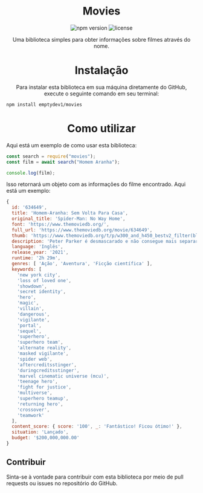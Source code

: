 <h1 align="center">Movies</h1>

<p align="center">
  <img src="https://img.shields.io/npm/v/movies.svg" alt="npm version">
  <img src="https://img.shields.io/github/license/emptydev1/movies.svg" alt="license">
</p>

<p align="center">Uma biblioteca simples para obter informações sobre filmes através do nome.</p>

<h1 align="center">Instalação</h1>

<p align="center">Para instalar esta biblioteca em sua máquina diretamente do GitHub, execute o seguinte comando em seu terminal:</p>

```sh-session
npm install emptydev1/movies
```

<h1 align="center">Como utilizar</h1>

<p>Aqui está um exemplo de como usar esta biblioteca:</p>

```js
const search = require("movies");
const film = await search("Homem Aranha");

console.log(film);
```

<p>Isso retornará um objeto com as informações do filme encontrado. Aqui está um exemplo:</p>

```js
{
  id: '634649',
  title: 'Homem-Aranha: Sem Volta Para Casa',
  original_title: 'Spider-Man: No Way Home',
  font: 'https://www.themoviedb.org/',
  full_url: 'https://www.themoviedb.org/movie/634649',
  thumb: 'https://www.themoviedb.org/t/p/w300_and_h450_bestv2_filter(blur)/fVzXp3NwovUlLe7fvoRynCmBPNc.jpg',
  description: 'Peter Parker é desmascarado e não consegue mais separar sua vida normal dos grandes riscos de ser um super-herói. Quando ele pede ajuda ao Doutor Estranho, os riscos se tornam ainda mais perigosos, e o forçam a descobrir o que realmente significa ser o Homem-Aranha...',
  language: 'Inglês',
  release_year: '2021',
  runtime: '2h 29m',
  genres: [ 'Ação', 'Aventura', 'Ficção científica' ],
  keywords: [
    'new york city',
    'loss of loved one',
    'showdown',
    'secret identity',
    'hero',
    'magic',
    'villain',
    'dangerous',
    'vigilante',
    'portal',
    'sequel',
    'superhero',
    'superhero team',
    'alternate reality',
    'masked vigilante',
    'spider web',
    'aftercreditsstinger',
    'duringcreditsstinger',
    'marvel cinematic universe (mcu)',
    'teenage hero',
    'fight for justice',
    'multiverse',
    'superhero teamup',
    'returning hero',
    'crossover',
    'teamwork'
  ],
  content_score: { score: '100', _: 'Fantástico! Ficou ótimo!' },
  situation: 'Lançado',
  budget: '$200,000,000.00'
}
```

## Contribuir

Sinta-se à vontade para contribuir com esta biblioteca por meio de pull requests ou issues no repositório do GitHub.
